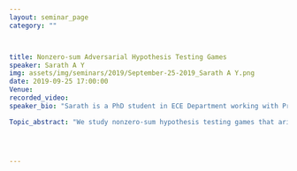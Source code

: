 ```yaml
---
layout: seminar_page
category: ""



title: Nonzero-sum Adversarial Hypothesis Testing Games
speaker: Sarath A Y
img: assets/img/seminars/2019/September-25-2019_Sarath A Y.png
date: 2019-09-25 17:00:00 
Venue:
recorded_video: 
speaker_bio: "Sarath is a PhD student in ECE Department working with Prof. Rajesh Sundaresan. He is broadly interested in applied probability. He obtained his ME in Telecommunications from ECE, IISc and BTech from NIT Calicut."

Topic_abstract: "We study nonzero-sum hypothesis testing games that arise in the context of adversarial classification, in both the Bayesian as well as the Neyman-Pearson frameworks. We first show that these games admit mixed strategy Nash equilibria, and then we examine some interesting concentration phenomena of these equilibria. Our main results are on the exponential rates of convergence of classification errors at equilibrium, which are analogous to the well-known Chernoff-Stein lemma and Chernoff information that describe the error exponents in the classical binary hypothesis testing problem, but with parameters derived from the adversarial model. The results are validated through numerical experiments. This is a joint work with Patrick Loiseau."




---
```


